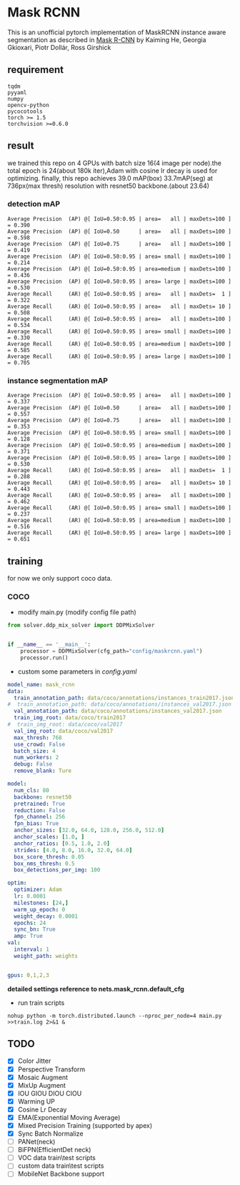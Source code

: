 # Mask RCNN
This is an unofficial pytorch implementation of MaskRCNN instance aware segmentation as described in [Mask R-CNN](https://arxiv.org/abs/1703.06870) by Kaiming He, Georgia Gkioxari, Piotr Dollár, Ross Girshick

## requirement
```text
tqdm
pyyaml
numpy
opencv-python
pycocotools
torch >= 1.5
torchvision >=0.6.0
```
## result
we trained this repo on 4 GPUs with batch size 16(4 image per node).the total epoch is 24(about 180k iter),Adam with cosine lr decay is used for optimizing.
finally, this repo achieves 39.0 mAP(box) 33.7mAP(seg) at 736px(max thresh) resolution with resnet50 backbone.(about 23.64)
### detection mAP
```shell script
Average Precision  (AP) @[ IoU=0.50:0.95 | area=   all | maxDets=100 ] = 0.390
Average Precision  (AP) @[ IoU=0.50      | area=   all | maxDets=100 ] = 0.598
Average Precision  (AP) @[ IoU=0.75      | area=   all | maxDets=100 ] = 0.419
Average Precision  (AP) @[ IoU=0.50:0.95 | area= small | maxDets=100 ] = 0.214
Average Precision  (AP) @[ IoU=0.50:0.95 | area=medium | maxDets=100 ] = 0.436
Average Precision  (AP) @[ IoU=0.50:0.95 | area= large | maxDets=100 ] = 0.530
Average Recall     (AR) @[ IoU=0.50:0.95 | area=   all | maxDets=  1 ] = 0.322
Average Recall     (AR) @[ IoU=0.50:0.95 | area=   all | maxDets= 10 ] = 0.508
Average Recall     (AR) @[ IoU=0.50:0.95 | area=   all | maxDets=100 ] = 0.534
Average Recall     (AR) @[ IoU=0.50:0.95 | area= small | maxDets=100 ] = 0.330
Average Recall     (AR) @[ IoU=0.50:0.95 | area=medium | maxDets=100 ] = 0.585
Average Recall     (AR) @[ IoU=0.50:0.95 | area= large | maxDets=100 ] = 0.705
```
### instance segmentation mAP
```shell script
Average Precision  (AP) @[ IoU=0.50:0.95 | area=   all | maxDets=100 ] = 0.337
Average Precision  (AP) @[ IoU=0.50      | area=   all | maxDets=100 ] = 0.557
Average Precision  (AP) @[ IoU=0.75      | area=   all | maxDets=100 ] = 0.353
Average Precision  (AP) @[ IoU=0.50:0.95 | area= small | maxDets=100 ] = 0.128
Average Precision  (AP) @[ IoU=0.50:0.95 | area=medium | maxDets=100 ] = 0.371
Average Precision  (AP) @[ IoU=0.50:0.95 | area= large | maxDets=100 ] = 0.530
Average Recall     (AR) @[ IoU=0.50:0.95 | area=   all | maxDets=  1 ] = 0.288
Average Recall     (AR) @[ IoU=0.50:0.95 | area=   all | maxDets= 10 ] = 0.443
Average Recall     (AR) @[ IoU=0.50:0.95 | area=   all | maxDets=100 ] = 0.462
Average Recall     (AR) @[ IoU=0.50:0.95 | area= small | maxDets=100 ] = 0.237
Average Recall     (AR) @[ IoU=0.50:0.95 | area=medium | maxDets=100 ] = 0.516
Average Recall     (AR) @[ IoU=0.50:0.95 | area= large | maxDets=100 ] = 0.651
```
## training
for now we only support coco data.
### COCO
* modify main.py (modify config file path)
```python
from solver.ddp_mix_solver import DDPMixSolver


if __name__ == '__main__':
    processor = DDPMixSolver(cfg_path="config/maskrcnn.yaml")
    processor.run()

```
* custom some parameters in *config.yaml*
```yaml
model_name: mask_rcnn
data:
  train_annotation_path: data/coco/annotations/instances_train2017.json
#  train_annotation_path: data/coco/annotations/instances_val2017.json
  val_annotation_path: data/coco/annotations/instances_val2017.json
  train_img_root: data/coco/train2017
#  train_img_root: data/coco/val2017
  val_img_root: data/coco/val2017
  max_thresh: 768
  use_crowd: False
  batch_size: 4
  num_workers: 2
  debug: False
  remove_blank: Ture

model:
  num_cls: 80
  backbone: resnet50
  pretrained: True
  reduction: False
  fpn_channel: 256
  fpn_bias: True
  anchor_sizes: [32.0, 64.0, 128.0, 256.0, 512.0]
  anchor_scales: [1.0, ]
  anchor_ratios: [0.5, 1.0, 2.0]
  strides: [4.0, 8.0, 16.0, 32.0, 64.0]
  box_score_thresh: 0.05
  box_nms_thresh: 0.5
  box_detections_per_img: 100

optim:
  optimizer: Adam
  lr: 0.0001
  milestones: [24,]
  warm_up_epoch: 0
  weight_decay: 0.0001
  epochs: 24
  sync_bn: True
  amp: True
val:
  interval: 1
  weight_path: weights


gpus: 0,1,2,3
```
**detailed settings reference to nets.mask_rcnn.default_cfg**
* run train scripts
```shell script
nohup python -m torch.distributed.launch --nproc_per_node=4 main.py >>train.log 2>&1 &
```

## TODO
- [x] Color Jitter
- [x] Perspective Transform
- [x] Mosaic Augment
- [x] MixUp Augment
- [x] IOU GIOU DIOU CIOU
- [x] Warming UP
- [x] Cosine Lr Decay
- [x] EMA(Exponential Moving Average)
- [x] Mixed Precision Training (supported by apex)
- [x] Sync Batch Normalize
- [ ] PANet(neck)
- [ ] BiFPN(EfficientDet neck)
- [ ] VOC data train\test scripts
- [ ] custom data train\test scripts
- [ ] MobileNet Backbone support
